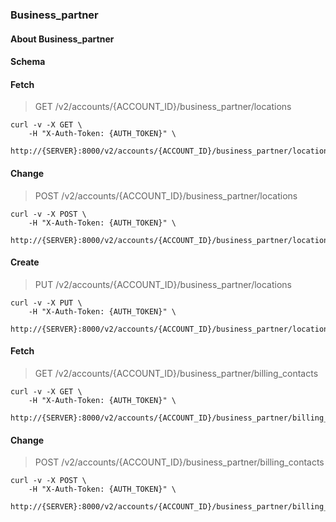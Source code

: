 ### Business_partner

#### About Business_partner

#### Schema



#### Fetch

> GET /v2/accounts/{ACCOUNT_ID}/business_partner/locations

```shell
curl -v -X GET \
    -H "X-Auth-Token: {AUTH_TOKEN}" \
    http://{SERVER}:8000/v2/accounts/{ACCOUNT_ID}/business_partner/locations
```

#### Change

> POST /v2/accounts/{ACCOUNT_ID}/business_partner/locations

```shell
curl -v -X POST \
    -H "X-Auth-Token: {AUTH_TOKEN}" \
    http://{SERVER}:8000/v2/accounts/{ACCOUNT_ID}/business_partner/locations
```

#### Create

> PUT /v2/accounts/{ACCOUNT_ID}/business_partner/locations

```shell
curl -v -X PUT \
    -H "X-Auth-Token: {AUTH_TOKEN}" \
    http://{SERVER}:8000/v2/accounts/{ACCOUNT_ID}/business_partner/locations
```

#### Fetch

> GET /v2/accounts/{ACCOUNT_ID}/business_partner/billing_contacts

```shell
curl -v -X GET \
    -H "X-Auth-Token: {AUTH_TOKEN}" \
    http://{SERVER}:8000/v2/accounts/{ACCOUNT_ID}/business_partner/billing_contacts
```

#### Change

> POST /v2/accounts/{ACCOUNT_ID}/business_partner/billing_contacts

```shell
curl -v -X POST \
    -H "X-Auth-Token: {AUTH_TOKEN}" \
    http://{SERVER}:8000/v2/accounts/{ACCOUNT_ID}/business_partner/billing_contacts
```

